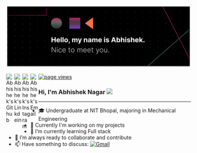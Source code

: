 ![NamePlate](image.png)

<a href="https://github.com/Officialabhishek">
  <img align="left" alt="Abhishek's Github" width="22px" src="https://cdn.jsdelivr.net/npm/simple-icons@v3/icons/github.svg" />
</a>
<a href="https://www.linkedin.com/in/abhishek-nagar-5353971ba/">
  <img align="left" alt="Abhishek's Linkdein" width="22px" src="https://cdn.jsdelivr.net/npm/simple-icons@v3/icons/linkedin.svg" />
</a>
<a href="https://www.instagram.com/abhisheknagar0110/">
  <img align="left" alt="Abhishek's Instagram" width="22px" src="https://cdn.jsdelivr.net/npm/simple-icons@v3/icons/instagram.svg" />
</a>
<a href="mailto: abhisheknagar0110@gmail.com">
  <img align="left" alt="Abhishek's Email" width="22px" src="https://cdn.jsdelivr.net/npm/simple-icons@v3/icons/gmail.svg" />
</a>

<a href="https://github.com/Officialabhishek">
    <img height="22px" src="https://komarev.com/ghpvc/?username=Officialabhishek&color=orange&style=for-the-badge&label=PROFILE+VISITS" alt="page views" />
</a>


### Hi, I'm Abhishek Nagar <img src="https://raw.githubusercontent.com/iampavangandhi/iampavangandhi/master/gifs/Hi.gif" width="24px" />

---------------------------------------------------------------------------------------------------------------------------------------------------------------------------------

- 🎓 Undergraduate at NIT Bhopal, majoring in Mechanical Engineering
- 🔭 Currently I'm working on my projects
- 🌱 I’m currently learning Full stack
- 👯 I’m always ready to collaborate and contribute
- 📫 Have something to discuss: <a href="mailto:abhisheknagar0110@gmail.com"><img alt="Gmail" src="https://img.shields.io/badge/-Gmail-c14438?style=for-the-badge&logo=Gmail&logoColor=white&link=mailto:abhisheknagar0110@gmail.com"></a>
